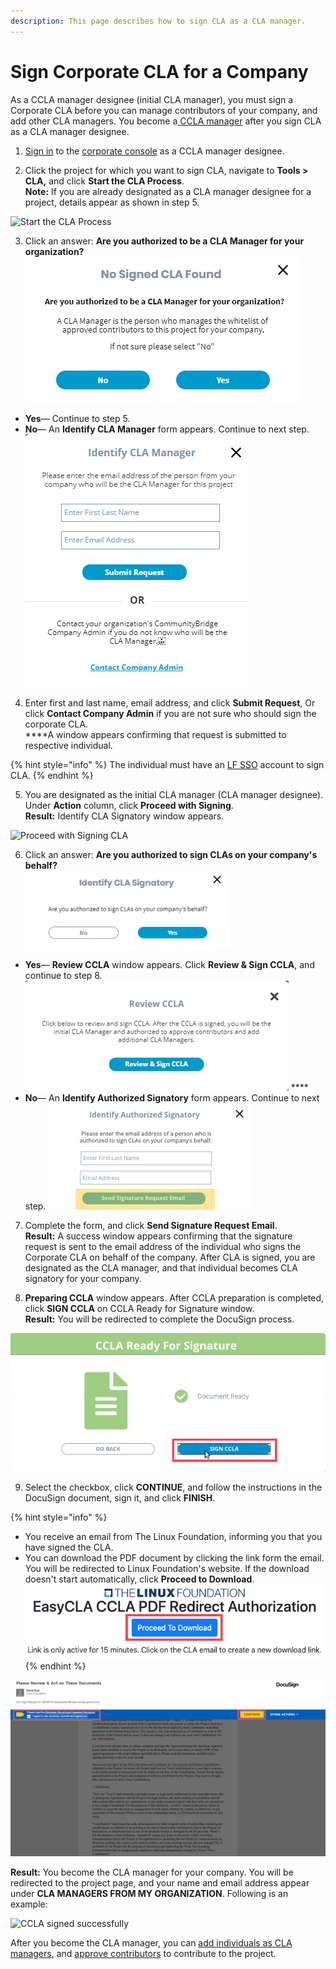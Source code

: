 ```yaml
---
description: This page describes how to sign CLA as a CLA manager.
---
```


# Sign Corporate CLA for a Company

As a CCLA manager designee \(initial CLA manager\), you must sign a Corporate CLA before you can manage contributors of your company, and add other CLA managers. You become a[ CCLA manager](../corporate-cla-managers/) after you sign CLA as a CLA manager designee.

1. [Sign in](../corporate-cla-managers/sign-in-to-the-easycla-corporate-console.md) to the [corporate console](http://member.lfx.linuxfoundation.org/) as a CCLA manager designee.

2. Click the project for which you want to sign CLA, navigate to **Tools &gt; CLA,** and click **Start the CLA Process**.  
**Note:** If you are already designated as a CLA manager designee for a project, details appear as shown in step 5.  

![Start the CLA Process](https://gblobscdn.gitbook.com/assets%2F-M2DCN9UgoRgMEkgnLyP%2F-MA0-8_cL605eCKF8NMT%2F-MA0HEhVP16NYN7Vs27E%2Fstart%20cla%20process.png?alt=media&token=31a11567-bb06-4d1e-972a-8f616d6a9500)

3. Click an answer: **Are you authorized to be a CLA Manager for your organization?**  
 ![](../../.gitbook/assets/company-has-not-signed-cla%20%281%29.png) 

* **Yes**— Continue to step 5.
* **No**— An **Identify CLA Manager** form appears. Continue to next step.  ![](../../.gitbook/assets/identify-cla-manager.png)  

4. Enter first and last name, email address, and click **Submit Request**, Or click **Contact Company Admin** if you are not sure who should sign the corporate CLA.  
****A window appears confirming that request is submitted to respective individual.

{% hint style="info" %}
The individual must have an [LF SSO](https://docs.linuxfoundation.org/lfx/sso) account to sign CLA.
{% endhint %}

5. You are designated as the initial CLA manager \(CLA manager designee\). Under **Action** column, click **Proceed with Signing**.  
**Result:** Identify CLA Signatory window appears.

![Proceed with Signing CLA](https://gblobscdn.gitbook.com/assets%2F-M2DCN9UgoRgMEkgnLyP%2F-MA0-8_cL605eCKF8NMT%2F-MA0AMSeGRZh-N_H24ZK%2Fproceed%20with%20signing%20cla.png?alt=media&token=80bd1c7e-e336-4db8-89c3-b65faf4270d3)

6. Click an answer: **Are you authorized to sign CLAs on your company's behalf?**  
 ![](../../.gitbook/assets/identify-cla-signatory.png) 

* **Yes**— **Review CCLA** window appears. Click **Review & Sign CCLA**, and continue to step 8.![](../../.gitbook/assets/review-ccla.png)   **** 
* **No**— An **Identify Authorized Signatory** form appears. Continue to next step.  ![](../../.gitbook/assets/identify-authorized-signatory.png) 

7. Complete the form, and click **Send Signature Request Email**.  
**Result:** A success window appears confirming that the signature request is sent to the email address of the individual who signs the Corporate CLA on behalf of the company. After CLA is signed, you are designated as the CLA manager, and that individual becomes CLA signatory for your company.

8. **Preparing CCLA** window appears. After CCLA preparation is completed, click **SIGN CCLA** on CCLA Ready for Signature window.  
**Result:** You will be redirected to complete the DocuSign process.

![CCLA Ready for Signature](../../.gitbook/assets/ccla-ready-for-signature.png)

9. Select the checkbox, click **CONTINUE**,  and follow the instructions in the DocuSign document, sign it, and click **FINISH**.

{% hint style="info" %}
* You receive an email from The Linux Foundation, informing you that you have signed the CLA. 
* You can download the PDF document by clicking the link form the email. You will be redirected to Linux Foundation's website. If the download doesn't start automatically, click **Proceed to Download**.  ![](../../.gitbook/assets/proceed-to-download-ccla.png) 
{% endhint %}

![](../../.gitbook/assets/docusign-icla-flow.png)

**Result:** You become the CLA manager for your company. You will be redirected to the project page, and your name and email address appear under **CLA MANAGERS FROM MY ORGANIZATION**. Following is an example:

![CCLA signed successfully](https://gblobscdn.gitbook.com/assets%2F-M2DCN9UgoRgMEkgnLyP%2F-MA0-8_cL605eCKF8NMT%2F-MA0FkDbYMbJ7MutyGb5%2Fcla%20managers%20from%20my%20organization%20example.png?alt=media&token=fa0e823e-87f6-4d20-9675-891c2e50bc7b)

After you become the CLA manager, you can [add individuals as CLA managers](../corporate-cla-managers/add-or-delete-cla-managers.md), and [approve contributors](../corporate-cla-managers/approve-and-manage-contributors.md) to contribute to the project.

